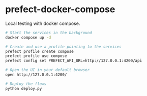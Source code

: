 # prefect-docker-compose

Local testing with docker compose.

```bash
# Start the services in the background
docker compose up -d

# Create and use a profile pointing to the services
prefect profile create compose
prefect profile use compose
prefect config set PREFECT_API_URL=http://127.0.0.1:4200/api

# Open the UI in your default browser
open http://127.0.0.1:4200/

# Deploy the flows
python deploy.py
```
